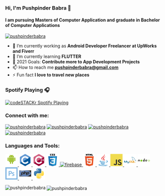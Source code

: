 ### Hi, I'm Pushpinder Babra 👋

#### I am pursuing Masters of Computer Application and graduate in Bachelor of Computer Applications

<p align="left"> <a href="https://twitter.com/pushpinderbabra" target="blank"><img src="https://img.shields.io/twitter/follow/pushpinderbabra?logo=twitter&style=for-the-badge" alt="pushpinderbabra" /></a> </p>

- 🔭 I’m currently working as **Android Developer Freelancer at UpWorks and Fiverr**
- 🌱 I’m currently learning **FLUTTER**
- 🥅 2021 Goals: **Contribute more to App Development Projects**
- 📫 How to reach me **pushpinderbabra@gmail.com**
- ⚡ Fun fact **I love to travel new places**

### Spotify Playing 🎧

[<img src="https://now-playing-codestackr.vercel.app/api/spotify-playing" alt="codeSTACKr Spotify Playing" width="350" />](https://open.spotify.com/user/swyqyimdc12jajde4vpwd2x1b)


### Connect with me:

<a href="https://twitter.com/pushpinderbabra" target="blank"><img align="center" src="https://cdn.jsdelivr.net/npm/simple-icons@v3/icons/twitter.svg" alt="pushpinderbabra" height="30" width="40" /></a>
<a href="https://www.linkedin.com/in/pushpinder-babra-669b93207/?originalSubdomain=in" target="blank"><img align="center" src="https://cdn.jsdelivr.net/npm/simple-icons@v3/icons/linkedin.svg" alt="pushpinderbabra" height="30" width="40" /></a>
<a href="https://instagram.com/pushpinderbabra" target="blank"><img align="center" src="https://cdn.jsdelivr.net/npm/simple-icons@v3/icons/instagram.svg" alt="pushpinderbabra" height="30" width="40" /></a>
<a href="https://www.youtube.com/channel/UC9M-1mXZjRCm7aEtnT9LnRQ" target="blank"><img align="center" src="https://cdn.jsdelivr.net/npm/simple-icons@v3/icons/youtube.svg" alt="pushpinderbabra" height="30" width="40" /></a>
</p>

<h3 align="left">Languages and Tools:</h3>
<p align="left"> <a href="https://developer.android.com" target="_blank"> <img src="https://raw.githubusercontent.com/devicons/devicon/master/icons/android/android-original-wordmark.svg" alt="android" width="40" height="40"/> </a> <a href="https://www.cprogramming.com/" target="_blank"> <img src="https://raw.githubusercontent.com/devicons/devicon/master/icons/c/c-original.svg" alt="c" width="40" height="40"/> </a> <a href="https://www.w3schools.com/cpp/" target="_blank"> <img src="https://raw.githubusercontent.com/devicons/devicon/master/icons/cplusplus/cplusplus-original.svg" alt="cplusplus" width="40" height="40"/> </a> <a href="https://www.w3schools.com/css/" target="_blank"> <img src="https://raw.githubusercontent.com/devicons/devicon/master/icons/css3/css3-original-wordmark.svg" alt="css3" width="40" height="40"/> </a> <a href="https://firebase.google.com/" target="_blank"> <img src="https://www.vectorlogo.zone/logos/firebase/firebase-icon.svg" alt="firebase" width="40" height="40"/> </a> <a href="https://www.w3.org/html/" target="_blank"> <img src="https://raw.githubusercontent.com/devicons/devicon/master/icons/html5/html5-original-wordmark.svg" alt="html5" width="40" height="40"/> </a> <a href="https://www.java.com" target="_blank"> <img src="https://raw.githubusercontent.com/devicons/devicon/master/icons/java/java-original.svg" alt="java" width="40" height="40"/> </a> <a href="https://developer.mozilla.org/en-US/docs/Web/JavaScript" target="_blank"> <img src="https://raw.githubusercontent.com/devicons/devicon/master/icons/javascript/javascript-original.svg" alt="javascript" width="40" height="40"/> </a> <a href="https://www.mysql.com/" target="_blank"> <img src="https://raw.githubusercontent.com/devicons/devicon/master/icons/mysql/mysql-original-wordmark.svg" alt="mysql" width="40" height="40"/> </a> <a href="https://nodejs.org" target="_blank"> <img src="https://raw.githubusercontent.com/devicons/devicon/master/icons/nodejs/nodejs-original-wordmark.svg" alt="nodejs" width="40" height="40"/> </a> <a href="https://www.photoshop.com/en" target="_blank"> <img src="https://raw.githubusercontent.com/devicons/devicon/master/icons/photoshop/photoshop-line.svg" alt="photoshop" width="40" height="40"/> </a> <a href="https://www.php.net" target="_blank"> <img src="https://raw.githubusercontent.com/devicons/devicon/master/icons/php/php-original.svg" alt="php" width="40" height="40"/> </a> <a href="https://www.python.org" target="_blank"> <img src="https://raw.githubusercontent.com/devicons/devicon/master/icons/python/python-original.svg" alt="python" width="40" height="40"/> </a> </p>

<p><img align="left" src="https://github-readme-stats.vercel.app/api/top-langs?username=pushpinderbabra&show_icons=true&locale=en&layout=compact" alt="pushpinderbabra" /></p>

<p>&nbsp;<img align="center" src="https://github-readme-stats.vercel.app/api?username=pushpinderbabra&show_icons=true&locale=en" alt="pushpinderbabra" /></p>
